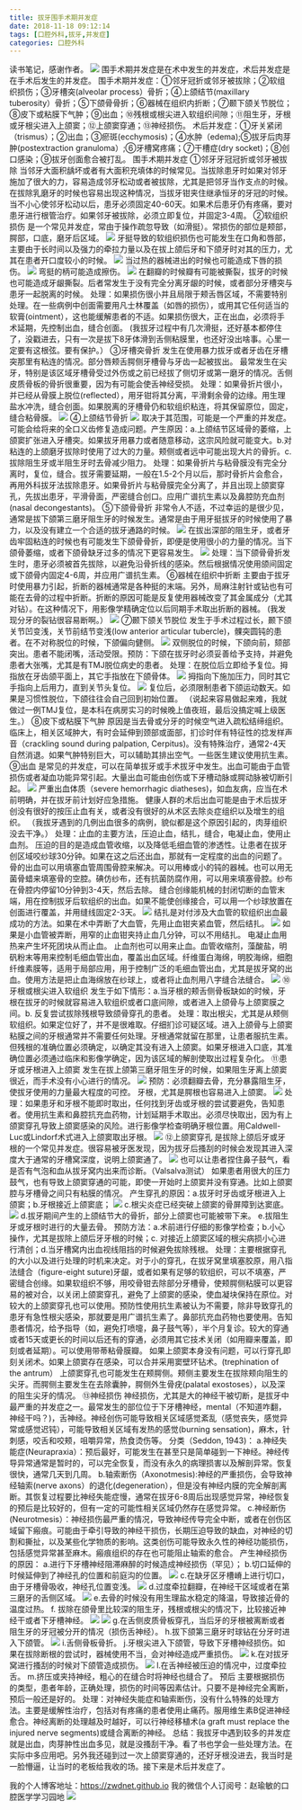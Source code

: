 ```yaml
---
title: 拔牙围手术期并发症
date: 2018-11-18 09:12:14
tags: [口腔外科,拔牙,并发症]
categories: 口腔外科
---
```

读书笔记，感谢作者。
![](https://zymblog-1258069789.cos.ap-chengdu.myqcloud.com/blog0015-bywssqbfz/01.jpg)
围手术期并发症是在术中发生的并发症，术后并发症是在手术后发生的并发症。
围手术期并发症：①邻牙冠折或邻牙被拔除；②软组织损伤；③牙槽突(alveolar process）骨折；④上颌结节(maxillary tuberosity）骨折；⑤下颌骨骨折；⑥器械在组织内折断；⑦颞下颌关节脱位；⑧皮下或粘膜下气肿；⑨出血；⑩残根或根尖进入软组织间隙；⑪阻生牙，牙根或牙根尖进入上颌窦；⑫上颌窦穿通；⑬神经损伤。
术后并发症：①牙关紧闭（trismus）；②出血；③瘀斑(ecchymosis)；④水肿（edema);⑤拔牙后肉芽肿(postextraction granuloma）;⑥牙槽窝疼痛；⑦干槽症(dry socket)；⑧创口感染；⑨拔牙创面愈合被打乱。
围手术期并发症
①邻牙牙冠冠折或邻牙被拔除
当邻牙大面积龋坏或者有大面积充填体的时候常见。当拔除患牙时如果对邻牙施加了很大的力，容易造成邻牙松动或者被拔除，尤其是把邻牙当作支点的时候。在拔除乳磨牙的时候也容易出现这种情况，当拔牙钳夹住继承恒牙的牙冠的时候。
当不小心使邻牙松动以后，患牙必须固定40-60天。如果术后患牙仍有疼痛，要对患牙进行根管治疗。如果邻牙被拔除，必须立即复位，并固定3-4周。
②软组织损伤
是一个常见并发症，常由于操作疏忽导致（如滑挺）。常损伤的部位是颊部，腭部，口底，磨牙后区域。
![](https://zymblog-1258069789.cos.ap-chengdu.myqcloud.com/blog0015-bywssqbfz/02.jpg)
牙挺导致的软组织损伤也可能发生在口角和唇部，主要由于长时间以及强力的牵拉力量以及在拔上颌后牙和下颌牙时对其的压力，尤其在患者开口度较小的时候。
![](https://zymblog-1258069789.cos.ap-chengdu.myqcloud.com/blog0015-bywssqbfz/03.jpg)
当过热的器械进出的时候也可能造成下唇的损伤。
![](https://zymblog-1258069789.cos.ap-chengdu.myqcloud.com/blog0015-bywssqbfz/04.jpg)
弯挺的柄可能造成擦伤。
![](https://zymblog-1258069789.cos.ap-chengdu.myqcloud.com/blog0015-bywssqbfz/05.jpg)
在翻瓣的时候瓣有可能被撕裂，拔牙的时候也可能造成牙龈撕裂。后者常发生于没有完全分离牙龈的时候，或者部分牙槽突与患牙一起脱离的时候。
处理：如果损伤很小并且局限于颊舌唇区域，不需要特别处理。在一些病例中创面需要用凡士林覆盖（如唇的损伤），或用其它任何适当的软膏(ointment），这也能缓解患者的不适。如果损伤很大，正在出血，必须将手术延期，先控制出血，缝合创面。
(我拔牙过程中有几次滑挺，还好基本都停住了，没戳进去，只有一次是拔下8牙体滑到舌侧粘膜里，也还好没出啥事。心里一定要有这根弦。要有保护。）
③牙槽突骨折
发生在使用暴力拔牙或者牙齿在牙槽突那里有粘连的情况。部分唇颊舌腭侧牙槽骨与牙齿一起被拔出。
最常发生在尖牙，特别是该区域牙槽骨受过外伤或之前已经拔了侧切牙或第一磨牙的情况。舌侧皮质骨板的骨折很重要，因为有可能会使舌神经受损。
处理：如果骨折片很小，并已经从骨膜上脱位(reflected），用牙钳将其分离，平滑剩余骨的边缘。用生理盐水冲洗，缝合创面。如果脱离的牙槽骨仍和软组织粘连，将其保留原位，固定，缝合粘骨膜。
![](https://zymblog-1258069789.cos.ap-chengdu.myqcloud.com/blog0015-bywssqbfz/06.jpg)
④上颌结节骨折
![](https://zymblog-1258069789.cos.ap-chengdu.myqcloud.com/blog0015-bywssqbfz/07.jpg)
取决于其范围，可能是一个严重的并发症。可能会给将来的全口义齿修复造成问题。产生原因：a.上颌结节区域骨的萎缩，上颌窦扩张进入牙槽突。如果拔牙用暴力或者随意移动，这宗风险就可能变大。b.对粘连的上颌磨牙拔除时使用了过大的力量。颊侧或者远中可能出现大片的骨折。c.拔除阻生牙或半阻生牙时去骨减少阻力。
处理：如果骨折片与粘骨膜没有完全分离时，复位，缝合。拔牙需要延期，一般在1.5-2个月以后，那时骨折片会愈合，再用外科拔牙法拔除患牙。如果骨折片与粘骨膜完全分离了，并且出现上颌窦穿孔，先拔出患牙，平滑骨面，严密缝合创口。应用广谱抗生素以及鼻腔防充血剂(nasal decongestants)。
⑤下颌骨骨折
非常令人不适，不过幸运的是很少见，通常是拔下颌第三磨牙阻生牙的时候发生。通常是由于用牙挺拔牙的时候使用了暴力，以及没有建立一个合适的拔牙通路的时候。
![](https://zymblog-1258069789.cos.ap-chengdu.myqcloud.com/blog0015-bywssqbfz/08.jpg)
在拔出深部的阻生牙，或者牙齿牢固粘连的时候也有可能发生下颌骨骨折，即便是使用很小的力量的情况。当下颌骨萎缩，或者下颌骨缺牙过多的情况下更容易发生。
![](https://zymblog-1258069789.cos.ap-chengdu.myqcloud.com/blog0015-bywssqbfz/09.jpg)
处理：当下颌骨骨折发生时，患牙必须被首先拔除，以避免沿骨折线的感染。然后根据情况使用颌间固定或下颌骨内固定4-6周，并应用广谱抗生素。
⑥器械在组织中折断
主要由于拔牙时使用暴力引起，折断的器械通常是各种挺的末端。另外，局麻注射针或钻也有可能在去骨的过程中折断。折断的原因可能是反复使用器械改变了其金属成分（尤其对钻）。在这种情况下，用影像学精确定位以后同期手术取出折断的器械。
(我发现分牙的裂钻很容易断啊。）
![](https://zymblog-1258069789.cos.ap-chengdu.myqcloud.com/blog0015-bywssqbfz/10.jpg)
⑦颞下颌关节脱位
发生于手术过程过长，颞下颌关节凹变浅，关节前结节变浅(low anterior articular tubercle)，髁突圆钝的患者。在不对称脱位的时候，下颌偏向健侧。
![](https://zymblog-1258069789.cos.ap-chengdu.myqcloud.com/blog0015-bywssqbfz/11.jpg)
双侧脱位的时候，下颌向前，颏部突出。患者不能闭嘴，活动受限。预防：下颌在拔牙时必须妥善给予支持，并避免患者大张嘴，尤其是有TMJ脱位病史的患者。
处理：在脱位后立即给予复位。拇指放在牙齿颌平面上，其它手指放在下颌骨体。
![](https://zymblog-1258069789.cos.ap-chengdu.myqcloud.com/blog0015-bywssqbfz/12.jpg)
拇指向下施加压力，同时其它手指向上后用力，直到关节头复位。
![](https://zymblog-1258069789.cos.ap-chengdu.myqcloud.com/blog0015-bywssqbfz/13.jpg)
复位后，必须限制患者下颌运动数天。如果是习惯性脱位，下颌往往会自己回到初始位置。
（说起来容易做起来难，我就做过一例TMJ复位，是本科在病房实习的时候晚上值夜班，最后没搞定喊上级医生。）
⑧皮下或粘膜下气肿
原因是当去骨或分牙的时候空气进入疏松结缔组织。临床上，相关区域肿大，有时会延伸到颈部或面部，扪诊时伴有特征性的捻发样声音（crackling sound during palpation, Cerpitus)。没有特殊治疗，通常2-4天自然消退。如果气肿特别巨大，可以辅助其排出空气。一些医生建议使用抗生素。
⑨出血
是常见的并发症，可以在简单拔牙或手术拔牙中发生。出血可能由于血管损伤或者凝血功能异常引起。大量出血可能由创伤或下牙槽动脉或腭动脉被切断引起。
![](https://zymblog-1258069789.cos.ap-chengdu.myqcloud.com/blog0015-bywssqbfz/14.jpg)
严重出血体质（severe hemorrhagic diatheses)，如血友病，应当在术前明确，并在拔牙前计划好应急措施。
健康人群的术后出血可能是由于术后拔牙创没有很好的按压止血有关，或者没有很好的从术区去除炎症组织以及增生的组织。
（我拔牙遇到的几例出血很多的病例，貌似都是这个原因引起的，肉芽组织没去干净。）
处理：止血的主要方法，压迫止血，结扎，缝合，电凝止血，使用止血剂。
压迫的目的是造成血管收缩，以及降低毛细血管的渗透性。让患者在拔牙创区域咬纱球30分钟。如果在这之后还出血，那就有一定程度的出血的问题了。骨的出血可以用填塞血管周围骨腔来解决。可以用棒或小的钝的器械。也可以用无菌骨蜡来填塞骨的空腔。碘仿纱布，还有抗菌防腐作用，可以用来填塞骨腔。纱布在骨腔内停留10分钟到3-4天，然后去除。
缝合创缘能机械的封闭切断的血管末端，用在控制拔牙后软组织的出血。如果不能使创缘接合，可以用一个纱球放置在创面进行覆盖，并用缝线固定2-3天。
![](https://zymblog-1258069789.cos.ap-chengdu.myqcloud.com/blog0015-bywssqbfz/15.jpg)
结扎是对付涉及大血管的软组织出血最成功的方法。如果在术中弄断了大血管，先用止血钳夹紧血管，然后结扎。
![](https://zymblog-1258069789.cos.ap-chengdu.myqcloud.com/blog0015-bywssqbfz/16.jpg)
如果是小血管被弄断，用窄的止血钳夹持止血几分钟，可以不用结扎。
电凝止血用热来产生坏死团块从而止血。
止血剂也可以用来止血。血管收缩剂，藻酸盐，明矾粉末等用来控制毛细血管出血，覆盖出血区域。纤维蛋白海绵，明胶海绵，细胞纤维素膜等，适用于局部应用，用于控制广泛的毛细血管出血，尤其是拔牙窝的出血。使用方法是把止血海绵放在纱球上，或者将止血剂用八字缝合法缝合。
![](https://zymblog-1258069789.cos.ap-chengdu.myqcloud.com/blog0015-bywssqbfz/17.jpg)
⑩牙根或根尖进入软组织
发生于如下情形：a.当牙根的颊舌侧骨板缺如的时候，牙根在拔牙的时候就容易进入软组织或者口底间隙，或者进入上颌骨与上颌窦膜之间。b. 反复尝试拔除残根导致颌骨穿孔的患者。
处理：取出根尖，尤其是从颊侧软组织。如果定位好了，并不是很难取。仔细扪诊可疑区域。进入上颌骨与上颌窦粘膜之间的牙根通常并不需要任何处理。牙根通常就留在那里，让患者服抗生素。但残根的准确位置必须确定，以确定其没有进入上颌窦。如果牙根进入口底，其准确位置必须通过临床和影像学确定，因为该区域的解剖使取出过程复杂化。
⑪患牙或牙根进入上颌窦
发生在拔上颌第三磨牙阻生牙的时候，如果阻生牙离上颌窦很近，而手术没有小心进行的情况。
![](https://zymblog-1258069789.cos.ap-chengdu.myqcloud.com/blog0015-bywssqbfz/18.jpg)
预防：必须翻瓣去骨，充分暴露阻生牙，使拔牙使用的力量最大程度的可控。
牙根，尤其是腭根也容易进入上颌窦。
![](https://zymblog-1258069789.cos.ap-chengdu.myqcloud.com/blog0015-bywssqbfz/19.jpg)
处理：如果患牙和牙根不能即时取出，任何找到牙齿或牙根的尝试要避免，告知患者。使用抗生素和鼻腔抗充血药物，计划延期手术取出。必须尽快取出，因为有上颌窦穿孔导致上颌窦感染的风险。进行影像学检查明确牙根位置。用Caldwell-Luc或Lindorf术式进入上颌窦取出牙根。
![](https://zymblog-1258069789.cos.ap-chengdu.myqcloud.com/blog0015-bywssqbfz/20.jpg)
⑫上颌窦穿孔
是拔除上颌后牙或牙根的一个常见并发症。很容易被牙医发现，因为拔牙后搔刮的时候会发现其进入深度大于通常的牙槽窝深度，说明上颌窦通了。
![](https://zymblog-1258069789.cos.ap-chengdu.myqcloud.com/blog0015-bywssqbfz/21.jpg)
也可以让患者捏住鼻子鼓气，看是否有气泡和血从拔牙窝内出来而诊断。（Valsalva测试）
如果患者用很大的压力鼓气，也有导致上颌窦穿通的可能，即使一开始时上颌窦并没有穿通。比如上颌窦腔与牙槽骨之间只有粘膜的情况。
产生穿孔的原因：a.拔牙时牙齿或牙根进入上颌窦；b.牙根接近上颌窦底；
![](https://zymblog-1258069789.cos.ap-chengdu.myqcloud.com/blog0015-bywssqbfz/22.jpg)
c.根尖炎症已经突破上颌窦的骨屏障到达窦底。
![](https://zymblog-1258069789.cos.ap-chengdu.myqcloud.com/blog0015-bywssqbfz/23.jpg)
d.拔牙期间产生的上颌结节大的骨折，部分上颌窦也可能被带下来。
e.拔阻生牙或牙根时进行的大量去骨。
预防方法：a.术前进行仔细的影像学检查；b.小心操作，尤其是拔除上颌后牙牙根的时候；c. 对接近上颌窦区域的根尖病损小心进行清创；d.当牙槽窝内出血视线阻挡的时候避免拔除残根。
处理：主要根据穿孔的大小以及进行处理的时机来决定。对于小的穿孔，在拔牙窝里填塞胶原，用八指法缝合（figure-eight suture)牙龈，或者如果有足够的软组织，可以不填塞，严密缝合创缘。如果软组织不够，用咬骨钳去除部分牙槽骨，使颊腭侧粘膜可以更容易的被对合，以关闭上颌窦穿孔，避免了上颌窦的感染，使血凝块保持在原位。对较大的上颌窦穿孔也可以使用。预防性使用抗生素被认为不需要，除非导致穿孔的患牙有急性根尖感染，那就要是用广谱抗生素了。鼻部抗充血药物也要使用。告知患者情况，给予指导（如，避免打喷嚏，鼻子鼓气等），半个月复诊。较大的穿通或者15天或更长的时间以后还有的穿通，必须用其它技术关闭（如用瓣来覆盖，即刻或者延期）。可以使用带蒂粘骨膜瓣。
如果上颌窦本身没有问题，可以行穿孔即刻关闭术。如果上颌窦存在感染，可以合并采用窦壁环钻术。(trephination of the antrum）
上颌窦穿孔也可能发生在颊腭侧。颊侧主要发生在拔除颊向阻生的尖牙。而腭侧主要发生在去除囊肿，腭侧外生骨疣(palatal exostoses），以及深的阻生尖牙的情况。
⑬神经损伤
神经损伤，尤其是大的神经干被切断，是拔牙中最严重的并发症之一。最常发生的部位位于下牙槽神经，mental（不知道咋翻，神经干吗？)，舌神经。神经创伤可能导致相关区域感觉紊乱（感觉丧失，感觉异常或感觉迟钝），可能导致相关区域有发热的感觉(burning sensation)，麻木，针刺感，咬舌和咬颊，咀嚼异常，热食烫伤等。
分类（Seddon, 1943)：
a.神经失能症(Neurapraxia）：预后最好，可能发生在甚至只是简单碰到一下神经。神经传导异常通常是暂时的，可以完全恢复，而没有永久的病理损害以及解剖异常。恢复很快，通常几天到几周。
b.轴索断伤（Axonotmesis):神经的严重损伤，会导致神经轴索(nerve axons）的退化(degeneration），但是没有神经内膜的完全解剖离断。其恢复过程要比神经失能症慢，通常在拔牙6-8周后出现感觉异常，神经恢复的预后是比较好的，但有一定的可能性相关区域仍然存在感觉异常。
c.神经断伤(Neurotmesis）：神经损伤最严重的情况，导致神经传导完全中断，或者在创伤区域留下瘢痕。可能由于牵引导致的神经干损伤，长期压迫导致的缺血，对神经的切割和撕扯，以及某些化学物质的影响。这类创伤可能导致永久性的神经功能损伤，包括感觉异常甚至麻木。瘢痕组织的存在也可能阻止轴索的愈合。
产生神经损伤的原因：
a.进行下牙槽神经阻滞麻醉的时候造成神经损伤（罕见）；
b.切口延伸的时候延伸到了神经孔的位置和前庭沟的位置。
![](https://zymblog-1258069789.cos.ap-chengdu.myqcloud.com/blog0015-bywssqbfz/24.jpg)
c.在缺牙区牙槽嵴上进行切口，由于牙槽骨吸收，神经孔位置变浅。
![](https://zymblog-1258069789.cos.ap-chengdu.myqcloud.com/blog0015-bywssqbfz/25.jpg)
d.过度牵拉翻瓣，在神经干区域或者在第三磨牙的舌侧区域。
![](https://zymblog-1258069789.cos.ap-chengdu.myqcloud.com/blog0015-bywssqbfz/26.jpg)
e.去骨的时候没有用生理盐水稳定的降温，导致接近骨的温度过热。
f. 拔除在颌骨里比较深的阻生牙，残根或根尖的情况下，比较接近神经干或者下牙槽神经。
![](https://zymblog-1258069789.cos.ap-chengdu.myqcloud.com/blog0015-bywssqbfz/27.jpg)
![](https://zymblog-1258069789.cos.ap-chengdu.myqcloud.com/blog0015-bywssqbfz/28.jpg)
g.在舌侧皮质骨板穿孔，当后牙的牙根被离断或者阻生牙的牙冠被分开的情况（损伤舌神经）。
h.拔下颌第三磨牙时球钻在分牙时进入下颌管。
![](https://zymblog-1258069789.cos.ap-chengdu.myqcloud.com/blog0015-bywssqbfz/29.jpg)
i.舌侧骨板骨折。
j.牙根尖进入下颌管，导致下牙槽神经损伤。如果在拔除断根的尝试时，器械使用不当，会对神经造成严重损伤。
![](https://zymblog-1258069789.cos.ap-chengdu.myqcloud.com/blog0015-bywssqbfz/30.jpg)
k.在对拔牙窝进行搔刮的时候对下颌管造成损伤。
![](https://zymblog-1258069789.cos.ap-chengdu.myqcloud.com/blog0015-bywssqbfz/31.jpg)
l.在舌神经被压迫的情况中，过度牵拉舌。
m.挤压或夹持神经，粗心的在缝合时将神经也缝合了。
预后
主要根据损伤的类型，患者年龄，正确处理，损伤的时间等因素估计。只要不是神经完全离断，预后一般还是好的。
处理：对神经失能症和轴索断伤，没有什么特殊的处理方法。主要是缓解性治疗，包括对有疼痛的患者使用止痛药。服用维生素B促进神经愈合。神经离断的处理越及时越好，可以行神经移植术(a graft must replace the injured nerve segments)或缝合离断的神经。
总结：我拔牙中遇到较多的并发症就是出血，肉芽肿性出血多见，就是没搔刮干净。看了书也学会一些处理方法。在实际中多应用吧。另外我还碰到过一次上颌窦穿通的，还好牙根没进去，我当时是一脸懵逼，让当时的老板给我收的场。接下来是术后并发症了。

我的个人博客地址：https://zwdnet.github.io
我的微信个人订阅号：赵瑜敏的口腔医学学习园地
![](https://zymblog-1258069789.cos.ap-chengdu.myqcloud.com/other/wx.jpg)